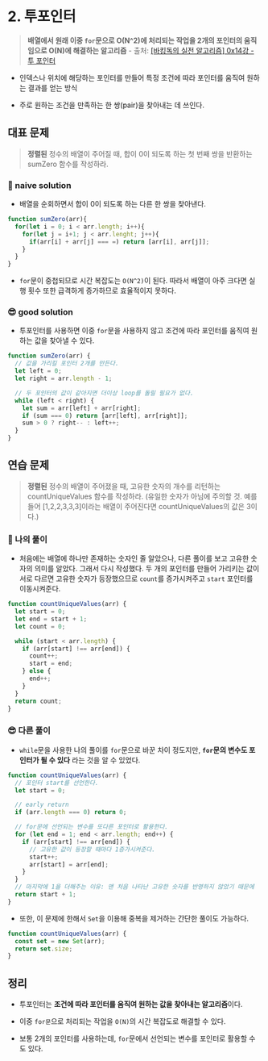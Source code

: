 # 2. 투포인터

> **배열에서 원래 이중 `for`문으로 O(N^2)에 처리되는 작업을 2개의 포인터의 움직임으로 O(N)에 해결하는 알고리즘** - 출처: [[바킹독의 실전 알고리즘] 0x14강 - 투 포인터](https://www.youtube.com/watch?v=I_0aAKzu0m8&list=PLtqbFd2VIQv4O6D6l9HcD732hdrnYb6CY&index=21)

- 인덱스나 위치에 해당하는 포인터를 만들어 특정 조건에 따라 포인터를 움직여 원하는 결과를 얻는 방식

- 주로 원하는 조건을 만족하는 한 쌍(pair)을 찾아내는 데 쓰인다.

## 대표 문제

> **정렬된** 정수의 배열이 주어질 때, 합이 0이 되도록 하는 첫 번째 쌍을 반환하는 sumZero 함수를 작성하라.

### 🤔 naive solution

- 배열을 순회하면서 합이 0이 되도록 하는 다른 한 쌍을 찾아낸다.

```js
function sumZero(arr){
  for(let i = 0; i < arr.length; i++){
    for(let j = i+1; j < arr.lenght; j++){
      if(arr[i] + arr[j] === =) return [arr[i], arr[j]];
    }
  }
}
```

- `for`문이 중첩되므로 시간 복잡도는 `O(N^2)`이 된다. 따라서 배열이 아주 크다면 실행 횟수 또한 급격하게 증가하므로 효율적이지 못하다.

### 😎 good solution

- 투포인터를 사용하면 이중 `for`문을 사용하지 않고 조건에 따라 포인터를 움직여 원하는 값을 찾아낼 수 있다.

```js
function sumZero(arr) {
  // 값을 가리킬 포인터 2개를 만든다.
  let left = 0;
  let right = arr.length - 1;

  // 두 포인터의 값이 같아지면 더이상 loop를 돌릴 필요가 없다.
  while (left < right) {
    let sum = arr[left] + arr[right];
    if (sum === 0) return [arr[left], arr[right]];
    sum > 0 ? right-- : left++;
  }
}
```

## 연습 문제

> **정렬된** 정수의 배열이 주어졌을 때, 고유한 숫자의 개수를 리턴하는 countUniqueValues 함수를 작성하라. (유일한 숫자가 아님에 주의할 것. 예를 들어 [1,2,2,3,3,3]이라는 배열이 주어진다면 countUniqueValues의 값은 3이다.)

### 🤔 나의 풀이

- 처음에는 배열에 하나만 존재하는 숫자인 줄 알았으나, 다른 풀이를 보고 고유한 숫자의 의미를 알았다. 그래서 다시 작성했다. 두 개의 포인터를 만들어 가리키는 값이 서로 다르면 고유한 숫자가 등장했으므로 `count`를 증가시켜주고 `start` 포인터를 이동시켜준다.

```js
function countUniqueValues(arr) {
  let start = 0;
  let end = start + 1;
  let count = 0;

  while (start < arr.length) {
    if (arr[start] !== arr[end]) {
      count++;
      start = end;
    } else {
      end++;
    }
  }
  return count;
}
```

### 😎 다른 풀이

- `while`문을 사용한 나의 풀이를 `for`문으로 바꾼 차이 정도지만, **`for`문의 변수도 포인터가 될 수 있다** 라는 것을 알 수 있었다.

```js
function countUniqueValues(arr) {
  // 포인터 start를 선언한다.
  let start = 0;

  // early return
  if (arr.length === 0) return 0;

  // for문에 선언되는 변수를 또다른 포인터로 활용한다.
  for (let end = 1; end < arr.length; end++) {
    if (arr[start] !== arr[end]) {
      // 고유한 값이 등장할 때마다 1증가시켜준다.
      start++;
      arr[start] = arr[end];
    }
  }
  // 마지막에 1을 더해주는 이유: 맨 처음 나타난 고유한 숫자를 반영하지 않았기 때문에
  return start + 1;
}
```

- 또한, 이 문제에 한해서 `Set`을 이용해 중복을 제거하는 간단한 풀이도 가능하다.

```js
function countUniqueValues(arr) {
  const set = new Set(arr);
  return set.size;
}
```

## 정리

- 투포인터는 **조건에 따라 포인터를 움직여 원하는 값을 찾아내는 알고리즘**이다.

- 이중 `for문`으로 처리되는 작업을 `O(N)`의 시간 복잡도로 해결할 수 있다.

- 보통 2개의 포인터를 사용하는데, `for`문에서 선언되는 변수를 포인터로 활용할 수도 있다.

